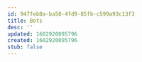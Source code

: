 ```yaml
---
id: 947feb8a-ba58-4fd9-85fb-c599a93c13f3
title: Bots
desc: ''
updated: 1602920095796
created: 1602920095796
stub: false
---
```


